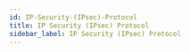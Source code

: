```yaml
---
id: IP-Security-(IPsec)-Protocol
title: IP Security (IPsec) Protocol
sidebar_label: IP Security (IPsec) Protocol
---
```



#
